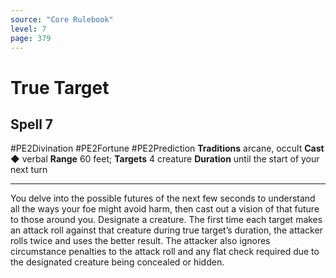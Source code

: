 ```yaml
---
source: "Core Rulebook"
level: 7
page: 379
---
```


# True Target
## Spell 7
#PE2Divination #PE2Fortune #PE2Prediction 
**Traditions** arcane, occult
**Cast** ◆ verbal
**Range** 60 feet; **Targets** 4 creature
**Duration** until the start of your next turn

-----
You delve into the possible futures of the next few seconds to understand all the ways your foe might avoid harm, then cast out a vision of that future to those around you. Designate a creature. The first time each target makes an attack roll against that creature during true target’s duration, the attacker rolls twice and uses the better result. The attacker also ignores circumstance penalties to the attack roll and any flat check required due to the designated creature being concealed or hidden.